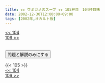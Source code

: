 ```yaml
---
title: ★★ ウミガメのスープ ★★ 105杯目　104杯目味
date: 2002-12-30T12:00:00+09:00
tags: [2002年,オカルト板]
---
```

<div class="th_left"><a href="../104"><< 104</a></div>
<div class="th_right"><a href="../106">106 >></a></div>
<br><br>
<script src="../../js/cupsoup.js"></script>
<form>
<input type="button" value="問題と解説のみにする" onClick="toggleCupsoup()">
</form>
{{< 105 >}}
<div class="th_left"><a href="../104"><< 104</a></div>
<div class="th_right"><a href="../106">106 >></a></div>